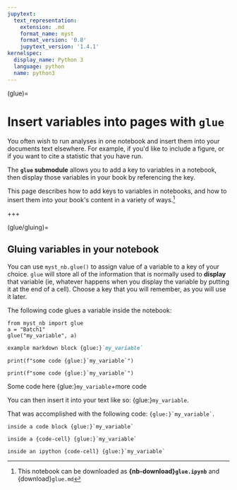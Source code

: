 ```yaml
---
jupytext:
  text_representation:
    extension: .md
    format_name: myst
    format_version: '0.8'
    jupytext_version: '1.4.1'
kernelspec:
  display_name: Python 3
  language: python
  name: python3
---
```


(glue)=

# Insert variables into pages with `glue`

You often wish to run analyses in one notebook and insert them into your
documents text elsewhere. For example, if you'd like to include a figure,
or if you want to cite a statistic that you have run.

The **`glue` submodule** allows you to add a key to variables in a notebook,
then display those variables in your book by referencing the key.

This page describes how to add keys to variables in notebooks, and how to insert them
into your book's content in a variety of ways.[^download]

[^download]: This notebook can be downloaded as
            **{nb-download}`glue.ipynb`** and {download}`glue.md`

+++

(glue/gluing)=

## Gluing variables in your notebook

You can use `myst_nb.glue()` to assign value of a variable to
a key of your choice. `glue` will store all of the information that is normally used to **display**
that variable (ie, whatever happens when you display the variable by putting it at the end of a cell).
Choose a key that you will remember, as you will use it later.

The following code glues a variable inside the notebook:

```{code-cell} ipython3
from myst_nb import glue
a = "Batch1"
glue("my_variable", a)
```

```md
example markdown block {glue:}`my_variable`
```
```
print(f"some code {glue:}`my_variable`")
```

```{code-cell} ipython3
print(f"some code {glue:}`my_variable`")
```

Some code here {glue:}`my_variable`+more code

You can then insert it into your text like so: {glue:}`my_variable`.

That was accomplished with the following code: `` {glue:}`my_variable` ``.

```
inside a code block {glue:}`my_variable`
```
```{code-cell}
inside a {code-cell} {glue:}`my_variable`
```
```{code-cell} ipython3
inside an ipython {code-cell} {glue:}`my_variable`
```
